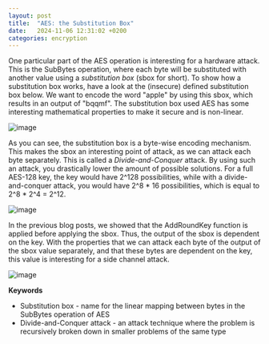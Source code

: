 ```yaml
---
layout: post
title:  "AES: the Substitution Box"
date:   2024-11-06 12:31:02 +0200
categories: encryption  
---
```


One particular part of the AES operation is interesting for a hardware attack. This is the SubBytes operation, where each byte will be substituted with another value using a <i>substitution box</i> (sbox for short). To show how a substitution box works, have a look at the (insecure) defined substitution box below. We want to encode the word "apple" by using this sbox, which results in an output of "bqqmf". The substitution box used AES has some interesting mathematical properties to make it secure and is non-linear.

![image](https://bruteforcemisa.github.io/hackermouses-guide-through-cyberspace/assets/images/SimpleSbox.png) 

As you can see, the substitution box is a byte-wise encoding mechanism. This makes the sbox an interesting point of attack, as we can attack each byte separately. This is called a <i>Divide-and-Conquer</i> attack. By using such an attack, you drastically lower the amount of possible solutions. For a full AES-128 key, the key would have 2^128 possibilities, while with a divide-and-conquer attack, you would have 2^8 * 16 possibilities, which is equal to 2^8 * 2^4 = 2^12.

![image](https://bruteforcemisa.github.io/hackermouses-guide-through-cyberspace/assets/images/DNC.png)

In the previous blog posts, we showed that the AddRoundKey function is applied before applying the sbox. Thus, the output of the sbox is dependent on the key. With the properties that we can attack each byte of the output of the sbox value separately, and that these bytes are dependent on the key, this value is interesting for a side channel attack.

![image](https://bruteforcemisa.github.io/hackermouses-guide-through-cyberspace/assets/images/POI.png)


<b>Keywords</b>

<ul>
<li>Substitution box - name for the linear mapping between bytes in the SubBytes operation of AES</li>
<li>Divide-and-Conquer attack - an attack technique where the problem is recursively broken down in smaller problems of the same type </li>
</ul>

